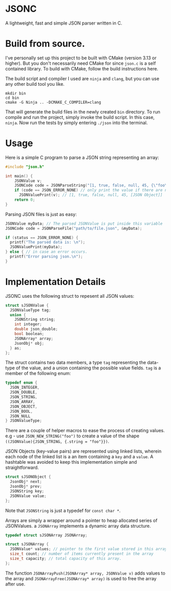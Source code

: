 # JSONC

A lightweight, fast and simple JSON parser written in C.

# Build from source.

I've personally set up this project to be built with CMake (version 3.13 or higher). But you don't necessarily need
CMake for since `json.c` is a self contained library. To build with CMake, follow the build instructions here.

The build script and compiler I used are `ninja` and `clang`, but you can use any other build tool you like.

```
mkdir bin
cd bin
cmake -G Ninja .. -DCMAKE_C_COMPILER=clang
```

That will generate the build files in the newly created `bin` directory.
To run compile and run the project, simply invoke the build script. In this case,
`ninja`. Now run the tests by simply entering `./json` into the terminal.

# Usage

Here is a simple C program to parse a JSON string representing an array:

```cpp
#include "json.h"

int main() {
    JSONValue v;
    JSONCode code = JSONParseString("[1, true, false, null, 45, {\"foo\": 12.3}]", &v);
    if (code == JSON_ERROR_NONE) // only print the value if there are no syntax errors.
      JSONValuePrint(v); // [1, true, false, null, 45, [JSON Object]]
    return 0;
}

```

Parsing JSON files is just as easy:

```cpp
JSONValue myData; // The parsed JSONValue is put inside this variable
JSONCode code = JSONParseFile("path/to/file.json", &myData);

if (status == JSON_ERROR_NONE) {
  printf("The parsed data is: \n");
  JSONValuePrint(myData);
} else { // in case an error occurs.
  printf("Error parsing json.\n");
}
```

# Implementation Details

JSONC uses the following struct to repesent all JSON values:

```cpp
struct sJSONValue {
  JSONValueType tag;
  union {
    JSONString string;
    int integer;
    double json_double;
    bool boolean;
    JSONArray* array;
    JsonObj* obj;
  } as;
};
```

The struct contains two data members, a type `tag` representing the data-type of the value, and a union containing
the possible value fields. `tag` is a member of the following enum:

```cpp
typedef enum {
  JSON_INTEGER,
  JSON_DOUBLE,
  JSON_STRING,
  JSON_ARRAY,
  JSON_OBJECT,
  JSON_BOOL,
  JSON_NULL
} JSONValueType;
```

There are a couple of helper macros to ease the process of creating values.
e.g - use `JSON_NEW_STRING("foo")` to create a value of the shape `((JSONValue){JSON_STRING, {.string = "foo"}})`.

JSON Objects (key-value pairs) are represented using linked lists, wherein each node of the
linked list is a an item containing a `key` and a `value`. A hashtable was avoided to keep this implementation
simple and straightforward.

```cpp
struct sJSONObject {
  JsonObj* next;
  JsonObj* prev;
  JSONString key;
  JSONValue value;
};
```

Note that `JSONString` is just a typedef for `const char *`.

Arrays are simply a wrapper around a pointer to heap allocated series of JSONValues.
a `JSONArray` implements a dynamic array data structure.

```cpp
typedef struct sJSONArray JSONArray;

struct sJSONArray {
  JSONValue* values; // pointer to the first value stored in this array.
  size_t count; // number of items currently present in the array
  size_t capacity; // total capacity of this array.
};
```

The function `JSONArrayPush(JSONArray* array, JSONValue v)` adds values to the array
and `JSONArrayFree(JSONArray* array)` is used to free the array after use.
